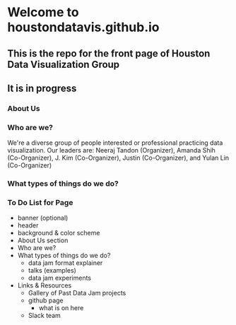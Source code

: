 # Welcome to houstondatavis.github.io

## This is the repo for the front page of Houston Data Visualization Group
## It is in progress

### About Us

### Who are we?
We're a diverse group of people interested or professional practicing data visualization. 
Our leaders are: Neeraj Tandon (Organizer), Amanda Shih (Co-Organizer), J. Kim (Co-Organizer), Justin (Co-Organizer), and Yulan Lin (Co-Organizer)

### What types of things do we do?

### To Do List for Page
- banner (optional)
- header
- background & color scheme
- About Us section
- Who are we?
- What types of things do we do? 
  - data jam format explainer
  - talks (examples)
  - data jam experiments
- Links & Resources
  - Gallery of Past Data Jam projects
  - github page 
    - what is on here
  - Slack team
